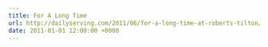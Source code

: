```yaml
---
title: For A Long Time
url: http://dailyserving.com/2011/06/for-a-long-time-at-roberts-tilton/
date: 2011-01-01 12:00:00 +0000
---
```

